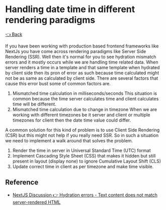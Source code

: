 # Handling date time in different rendering paradigms

[👈 Back](../../ReadMe.md)

If you have been working with production based frontend frameworks like NextJs you have come across rendering paradigms like Server Side Rendering (SSR). Well then it's normal for you to see hydration mismatch errors and it mostly occurs while we are handling time related data. When server renders a time in a template and that same template when hydrated by client side then its pron of error as such because time calculated might not be as same as calculated by client side. There are several factors that cause this error bust some of common factors are.

1. Mismatched time calculation in milliseconds/seconds
   This situation is common because the time server calculates time and client calculates time will be different.
2. Mismatched time calculation due to change in timezone
   When we are working with different timezones be it server and client or multiple timezones for client then the date time value could differ.

A common solution for this kind of problem is to use Client Side Rendering (CSR) but this might not help if you really need SSR. So in such a situation we need to implement a walk around that solves the problem.

1. Render the time in server in Universal Standard Time (UTC) format
2. Implement Cascading Style Sheet (CSS) that makes it hidden but still present in layout (display none) to ignore Cumulative Layout Shift (CLS)
3. Update correct time in client as per timezone and make time visible.

## Reference

- [NextJS Discussion 👉 Hydration errors - Text content does not match server-rendered HTML](https://github.com/vercel/next.js/discussions/38263)
